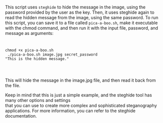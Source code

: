 This script uses <code>steghide</code> to hide the message in the image, 
using the password provided by the user as the key. Then, it uses steghide again to read the hidden message from the image, using the same password.
To run this script, you can save it to a file called <code>pica-a-boo.sh</code>, make it executable with the chmod command, and then run it with the input file,
password, and message as arguments:
<code>
  
  chmod +x pica-a-boo.sh<br>
./pica-a-boo.sh image.jpg secret_password "This is the hidden message."

  
  </code>

This will hide the message in the image.jpg file, and then read it back from the file.

Keep in mind that this is just a simple example, and the steghide tool has many other options and settings<br>
that you can use to create more complex and sophisticated steganography applications. For more information, you can refer to the steghide documentation.
